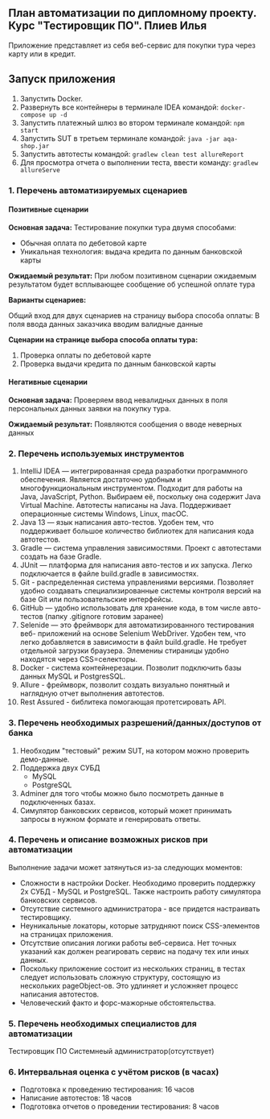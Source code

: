 ## План автоматизации по дипломному проекту. Курс "Тестировщик ПО". Плиев Илья

Приложение представляет из себя веб-сервис для покупки тура через карту или в кредит. 

## Запуск приложения

1. Запустить Docker.
1. Развернуть все контейнеры в терминале IDEA командой:
           ````
           docker-compose up -d
           ````
1. Запустить платежный шлюз во втором терминале командой: 
            ````
             npm start
             ````
1. Запустить SUT в третьем терминале командой:
            ````
            java -jar aqa-shop.jar
            ````
1. Запустить автотесты командой:
            ````
            gradlew clean test allureReport
            ````
1. Для просмотра отчета о выполнении теста, ввести команду:
            ````
            gradlew allureServe
            ````


### **1. Перечень автоматизируемых сценариев**

#### **Позитивные сценарии**

**Основная задача:** 
Тестирование покупки тура двумя способами:
* Обычная оплата по дебетовой карте
* Уникальная технология: выдача кредита по данным банковской карты

**Ожидаемый результат:**
 При любом позитивном сценарии ожидаемым результатом будет всплывающее сообщение об
 успешной оплате тура
 
 **Варианты сценариев:**
 
 Общий вход для двух сценариев на страницу выбора способа оплаты:
 В поля ввода данных заказчика вводим валидные данные
 
 **Сценарии на странице выбора способа оплаты тура:**
 
 1. Проверка оплаты по дебетовой карте
 1. Проверка выдачи кредита по данным банковской карты
 
 #### **Негативные сценарии**
 
**Основная задача:**
 Проверяем ввод невалидных данных в поля персональных данных заявки 
 на покупку тура. 
 
 **Ожидаемый результат:**
 Появляются сообщения о вводе неверных данных
 
 ### **2. Перечень используемых инструментов**
 
 1. IntelliJ IDEA — интегрированная среда разработки программного обеспечения. Является достаточно удобным
 и многофункциональным инструментом. Подходит для работы на Java, JavaScript, Python. 
 Выбираем её, поскольку она содержит Java Virtual Machine. Автотесты 
 написаны на Java. Поддерживает операционные системы Windows, 
 Linux, macOC.
 1. Java 13 — язык написания авто-тестов. Удобен тем, что поддерживает большое количество 
 библиотек для написания кода автотестов.
 1. Gradle — система управления зависимостями. Проект с автотестами 
 создать на базе Gradle. 
 1. JUnit — платформа для написания авто-тестов и их запуска. Легко подключается 
 в файле build.gradle в зависимостях.
 1. Git - распределенная система управлениями версиями. Позволяет удобно создавать 
 специализированные системы контроля версий на базе Git или пользовательские интерфейсы.
 1. GitHub — удобно использовать для хранение кода, в том числе авто-тестов 
 (папку .gitignore готовим заранее) 
 1. Selenide — это фреймворк для автоматизированного тестирования веб-
 приложений на основе Selenium WebDriver. Удобен тем, что легко добавляется в зависимости
 в файл build.gradle. Не требует отдельной загрузки браузера. Элемениы стираницы удобно находятся
 через CSS=селекторы.  
 1. Docker - система контейнерезации. Позволит подключить базы данных MySQL и PostgresSQL.
 1. Allure - фреймворк, позволит создать визуально понятный и наглядную отчет выполнения автотестов.
 1. Rest Assured - библитека помогающая протетсировать API.
    
 ### **3. Перечень необходимых разрешений/данных/доступов от банка**
 
 1. Необходим "тестовый" режим SUT, на котором можно проверить демо-данные. 
 1. Поддержка двух СУБД 
       * MySQL
       * PostgreSQL
1. Adminer для того чтобы можно было посмотреть данные в подключенных базах.
1. Симулятор банковских сервисов, который может принимать запросы в нужном формате и генерировать ответы.

### **4. Перечень и описание возможных рисков при автоматизации**

Выполнение задачи может затянуться из-за следующих моментов:

* Сложности в настройки Docker. 
Необходимо проверить поддержку 2х СУБД - MySQL и PostgreSQL. 
Также настроить работу симулятора банковских сервисов.
* Отсутствие системного администратора - все придется настраивать тестировщику. 
* Неуникальные локаторы, которые затрудняют поиск CSS-элементов 
на страницах приложения.
* Отсутствие описания логики работы веб-сервиса. Нет точных указаний как должен реагировать
сервис на подачу тех или иных данных.
* Поскольку приложение состоит из нескольких страниц, 
в тестах следует использовать сложную структуру, состоящую из 
нескольких pageObject-ов. Это удлиняет и усложняет процесс написания автотестов.
* Человеческий факто и форс-мажорные обстоятельства.


### **5. Перечень необходимых специалистов для автоматизации**

Тестировщик ПО 
Системнеый администратор(отсутствует)

### **6. Интервальная оценка с учётом рисков (в часах)**

* Подготовка к проведению тестирования: 16 часов
* Написание автотестов: 18 часов
* Подготовка отчетов о проведении тестирования: 8 часов